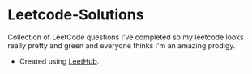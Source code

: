 # Leetcode-Solutions
Collection of LeetCode questions I've completed so my leetcode looks really pretty and green and everyone thinks I'm an amazing prodigy.
- Created using [LeetHub](https://github.com/QasimWani/LeetHub).
